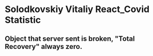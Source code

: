 # Solodkovskiy Vitaliy React_Covid Statistic

## Object that server sent is broken, "Total Recovery" always zero.
